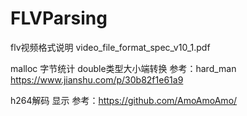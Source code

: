 # FLVParsing

flv视频格式说明 video_file_format_spec_v10_1.pdf 

malloc 字节统计  double类型大小端转换
参考：hard_man     https://www.jianshu.com/p/30b82f1e61a9

h264解码 显示
参考：https://github.com/AmoAmoAmo/
